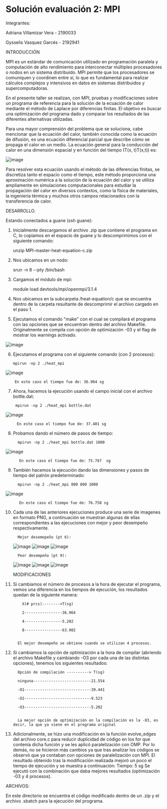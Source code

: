 # Solución evaluación 2: MPI

Integrantes:

Adriana Villamizar Vera - 2190033

Gysselis Vasquez Garcés - 2192941

INTRODUCCIÓN


MPI es un estándar de comunicación utilizado en programación paralela y computación de alto rendimiento para interconectar múltiples procesadores o nodos en un sistema distribuido. MPI permite que los procesadores se comuniquen y coordinen entre sí, lo que es fundamental para realizar cálculos complejos y intensivos en datos en sistemas distribuidos y supercomputadoras.


En el presente taller se realizan, con MPI, pruebas y modificaciones sobre un programa de referencia para la solución de la ecuación de calor mediante el método de Laplace por diferencias finitas. El objetivo es buscar una optimización del programa dado y comparar los resultados de las diferentes alternativas utilizadas.


Para una mayor comprensión del problema que se soluciona, cabe mencionar que la ecuación del calor, también conocida como la ecuación de difusión, es una ecuación diferencial parcial que describe cómo se propaga el calor en un medio. La ecuación general para la conducción del calor en una dimensión espacial y en función del tiempo (T(x, t)T(x,t)) es:

![image](https://github.com/Avillamizarv/IntroPP2190033/assets/108444542/4a0a5e8f-d0c2-4b43-b28b-82ebed1547d3)

Para resolver esta ecuación usando el método de las diferencias finitas, se discretiza tanto el espacio como el tiempo, este método proporciona una aproximación numérica a la solución de la ecuación del calor y se utiliza ampliamente en simulaciones computacionales para estudiar la propagación del calor en diversos contextos, como la física de materiales, la ingeniería térmica y muchos otros campos relacionados con la transferencia de calor.


DESARROLLO.

Estando conectados a guane (ssh guane):


1. Inicialmente descargamos el archivo .zip que contiene el programa en C, lo copiamos en el espacio de guane y lo descomprimimos con el siguiente comando:

      unzip  MPI-master-heat-equation-c.zip
   
2.  Nos ubicamos en un nodo:

      srun -n 8 --pty /bin/bash
   
3. Cargamos el módulo de mpi:

     module load devtools/mpi/openmpi/3.1.4
   
4.  Nos ubicamos en la subcarpeta /heat-equation/c que se encuentra dentro de la carpeta resultante de descomprimir el archivo cargado en el paso 1.
  
5.  Ejecutamos el comando "make" con el cual se compilará el programa con las opciones que se encuentran dentro del archivo Makefile. Originalmente se compila con opción de optimización -03 y el flag de mostrar los warnings activado.

   ![image](https://github.com/Avillamizarv/IntroPP2190033/assets/108444542/66f545c3-69cc-4b95-87d7-83b96f8b11ed)

   
6.  Ejecutamos el programa con el siguiente comando (con 2 procesos):

        mpirun -np 2 ./heat_mpi
      
   ![image](https://github.com/Avillamizarv/IntroPP2190033/assets/108444542/a51b0db4-8f1a-4b88-a467-bf8271c186a1)
      
        En este caso el tiempo fue de: 36.964 sg
  
7.  Ahora, hacemos la ejecución usando el campo inicial con el archivo  bottle.dat:

         mpirun -np 2 ./heat_mpi bottle.dat
      
   ![image](https://github.com/Avillamizarv/IntroPP2190033/assets/108444542/7aa1a7f5-fc28-4266-944b-498b13830810)
      
         En este caso el tiempo fue de: 37.401 sg
 
8.  Probamos dando el número de pasos de tiempo:

          mpirun -np 2 ./heat_mpi bottle.dat 1000
      
   ![image](https://github.com/Avillamizarv/IntroPP2190033/assets/108444542/83eb4fb1-a8a5-42a8-baae-2b6fe7555f0a)
      
      
          En este caso el tiempo fue de: 75.787  sg
  
9.  También hacemos la ejecución dando las dimensiones y pasos de tiempo del patrón predeterminado:

          mpirun -np 2 ./heat_mpi 800 800 1000
          
   ![image](https://github.com/Avillamizarv/IntroPP2190033/assets/108444542/098b58bc-a20e-4b25-baa3-806b0f5a8056)
      
          En este caso el tiempo fue de: 76.758 sg
    
10. Cada una de las anteriores ejecuciones produce una serie de imagenes en formato PNG, a continuación se muestran algunas de ellas correspondientes a las ejecuciones con mejor y peor desempeño respectivamente.

          Mejor desemepeño (pt 6):
          
    ![image](https://github.com/Avillamizarv/IntroPP2190033/assets/108444542/d706faa8-99b1-4ef9-8035-b520bcaa863e)
    ![image](https://github.com/Avillamizarv/IntroPP2190033/assets/108444542/690b86ff-2b65-4e50-8e5d-4e93ccf9247a)
    ![image](https://github.com/Avillamizarv/IntroPP2190033/assets/108444542/bfaf56e6-8d9b-42b8-9193-cf097db63583)
      
      
          Peor desempeño (pt 9):
      
    ![image](https://github.com/Avillamizarv/IntroPP2190033/assets/108444542/efacadfe-20a6-4589-8672-46ccb2a2f0f8)
    ![image](https://github.com/Avillamizarv/IntroPP2190033/assets/108444542/6e91114d-3ad2-4e9e-8ba1-693bb1933a0f)
    ![image](https://github.com/Avillamizarv/IntroPP2190033/assets/108444542/f636bdad-618f-4738-8444-83bfbb9107b7)
          

    MODIFICACIONES
    
11. Si cambiamos el número de procesos a la hora de ejecutar el programa, vemos una diferencia en los tiempos de ejecución, los resultados quedan de la siguiente manera:

            X(# prcs)-------->T(sg)
      
            2-----------------36.964
          
            4-----------------5.202
          
            8-----------------63.902
    

          El mejor desempeño se obtiene cuando se utilizan 4 procesos.
    
12. Si cambiamos la opción de optimización a la hora de compilar (abriendo el archivo Makefile y cambiando -O3 por cada una de las distintas opciones), tenemos los siguientes resultados:

          Opción de compilación ----------> T(sg)
      
          ninguna--------------------------21.554
          
          -O1------------------------------39.441
          
          -O2------------------------------9.523
          
          -O3------------------------------5.202
          
      
          La mejor opción de optimización en la compilación es la -O3, es decir, la que ya viene en el programa original
          
13. Adicionalmente, se hizo una modificación en la función evolve_edges del archivo core.c para reducir duplicidad de código en los for que contenía dicha función y se les aplicó paralelización con OMP. Por lo demás, no se hicieron más cambios ya que tras analizar los códigos se observó que ya contaban con opciones de paralelización con MPI. El resultado obtenido tras la modificación realizada mejoró un poco el tiempo de ejecución y se muestra a continuación:
    Tiempo: 5 sg
Se ejecutó con la combinación que daba mejores resultados (optimización -03 y 4 procesos).

ARCHIVOS:

En este directorio se encuentra el código modificado dentro de un .zip y el archivo .sbatch para la ejecución del programa.



